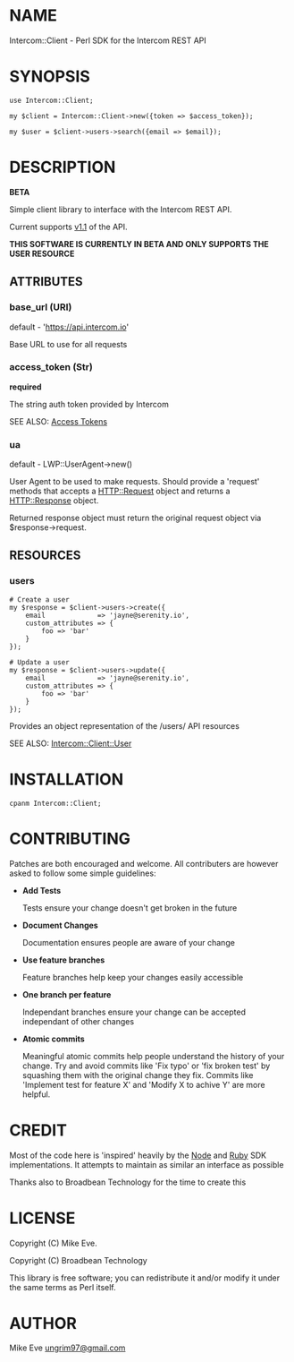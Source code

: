 # NAME

Intercom::Client - Perl SDK for the Intercom REST API

# SYNOPSIS

    use Intercom::Client;

    my $client = Intercom::Client->new({token => $access_token});

    my $user = $client->users->search({email => $email});

# DESCRIPTION

**BETA**

Simple client library to interface with the Intercom REST API.

Current supports [v1.1](https://developers.intercom.com/intercom-api-reference/v1.1/reference)
of the API.

**THIS SOFTWARE IS CURRENTLY IN BETA AND ONLY SUPPORTS THE USER RESOURCE**

## ATTRIBUTES

### base\_url (URI)

default - 'https://api.intercom.io'

Base URL to use for all requests

### access\_token (Str)

**required**

The string auth token provided by Intercom

SEE ALSO: [Access Tokens](https://developers.intercom.com/building-apps/docs/authorization#section-access-tokens)

### ua

default - LWP::UserAgent->new()

User Agent to be used to make requests. Should provide a 'request' methods that accepts
a [HTTP::Request](https://metacpan.org/pod/HTTP::Request) object and returns a [HTTP::Response](https://metacpan.org/pod/HTTP::Response) object.

Returned response object must return the original request object via $response->request.

## RESOURCES

### users

    # Create a user
    my $response = $client->users->create({
        email             => 'jayne@serenity.io',
        custom_attributes => {
            foo => 'bar'
        }
    });

    # Update a user
    my $response = $client->users->update({
        email             => 'jayne@serenity.io',
        custom_attributes => {
            foo => 'bar'
        }
    });

Provides an object representation of the /users/ API resources

SEE ALSO:
    [Intercom::Client::User](https://metacpan.org/pod/Intercom::Client::User)

# INSTALLATION

    cpanm Intercom::Client;

# CONTRIBUTING

Patches are both encouraged and welcome. All contributers are however asked to follow some simple
guidelines:

- **Add Tests**

    Tests ensure your change doesn't get broken in the future

- **Document Changes**

    Documentation ensures people are aware of your change

- **Use feature branches**

    Feature branches help keep your changes easily accessible

- **One branch per feature**

    Independant branches ensure your change can be accepted independant of other changes

- **Atomic commits**

    Meaningful atomic commits help people understand the history of your change. Try and avoid commits like 'Fix typo' or 'fix broken test' by squashing them with the original change they fix. Commits like 'Implement test for feature X' and 'Modify X to achive Y' are more helpful.

# CREDIT

Most of the code here is 'inspired' heavily by the [Node](https://github.com/intercom/intercom-node)
and [Ruby](https://github.com/intercom/intercom-ruby) SDK implementations. It attempts to maintain
as similar an interface as possible

Thanks also to Broadbean Technology for the time to create this

# LICENSE

Copyright (C) Mike Eve.

Copyright (C) Broadbean Technology

This library is free software; you can redistribute it and/or modify
it under the same terms as Perl itself.

# AUTHOR

Mike Eve <ungrim97@gmail.com>
